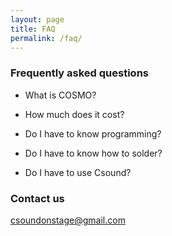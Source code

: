 ```yaml
---
layout: page
title: FAQ
permalink: /faq/
---
```


### Frequently asked questions

* What is COSMO?

* How much does it cost?

* Do I have to know programming?

* Do I have to know how to solder?

* Do I have to use Csound?


### Contact us 

[csoundonstage@gmail.com](mailto:csoundonstage@gmail.com)
